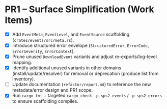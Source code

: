 # PR1 – Surface Simplification (Work Items)

- [x] Add `EventMeta`, `EventLevel`, and `EventSource` scaffolding (`crates/events/src/meta.rs`).
- [x] Introduce structured error envelope (`StructuredError`, `ErrorCode`, `ErrorSeverity`, `ErrorContext`).
- [x] Prune unused `DownloadEvent` variants and adjust re-exports/log-level mapping.
- [x] Identify additional unused variants in other domains (install/update/resolver) for removal or deprecation (produce list from inventory).
- [ ] Update documentation (`refactor/report.md`) to reference the new metadata/error design and PR1 scope.
- [x] Run `cargo fmt` + targeted `cargo check -p sps2-events` / `-p sps2-errors` to ensure scaffolding compiles.
